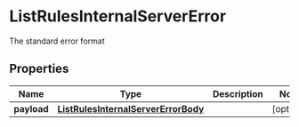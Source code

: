 

# ListRulesInternalServerError

The standard error format
## Properties

Name | Type | Description | Notes
------------ | ------------- | ------------- | -------------
**payload** | [**ListRulesInternalServerErrorBody**](ListRulesInternalServerErrorBody.md) |  |  [optional]



